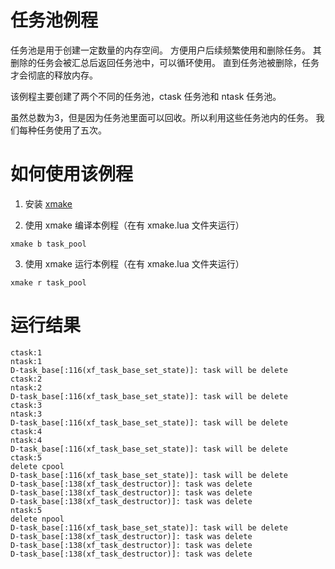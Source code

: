 # 任务池例程

任务池是用于创建一定数量的内存空间。
方便用户后续频繁使用和删除任务。
其删除的任务会被汇总后返回任务池中，可以循环使用。
直到任务池被删除，任务才会彻底的释放内存。

该例程主要创建了两个不同的任务池，ctask 任务池和 ntask 任务池。

虽然总数为3，但是因为任务池里面可以回收。所以利用这些任务池内的任务。
我们每种任务使用了五次。

# 如何使用该例程

1. 安装 [xmake](https://xmake.io/)

2. 使用 xmake 编译本例程（在有 xmake.lua 文件夹运行）

```shell
xmake b task_pool
```

3. 使用 xmake 运行本例程（在有 xmake.lua 文件夹运行）

```shell
xmake r task_pool
```

# 运行结果

```shell
ctask:1
ntask:1
D-task_base[:116(xf_task_base_set_state)]: task will be delete
ctask:2
ntask:2
D-task_base[:116(xf_task_base_set_state)]: task will be delete
ctask:3
ntask:3
D-task_base[:116(xf_task_base_set_state)]: task will be delete
ctask:4
ntask:4
D-task_base[:116(xf_task_base_set_state)]: task will be delete
ctask:5
delete cpool
D-task_base[:116(xf_task_base_set_state)]: task will be delete
D-task_base[:138(xf_task_destructor)]: task was delete
D-task_base[:138(xf_task_destructor)]: task was delete
D-task_base[:138(xf_task_destructor)]: task was delete
ntask:5
delete npool
D-task_base[:116(xf_task_base_set_state)]: task will be delete
D-task_base[:138(xf_task_destructor)]: task was delete
D-task_base[:138(xf_task_destructor)]: task was delete
D-task_base[:138(xf_task_destructor)]: task was delete
```

